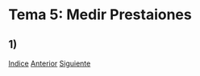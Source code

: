# Tema 5: Medir Prestaiones
## 1) 

[Indice](https://github.com/JoseAdriGP/SWAP-Practicas/blob/master/README.md) [Anterior](https://github.com/JoseAdriGP/SWAP/blob/master/Ejercicios/T4.md) [Siguiente](https://github.com/JoseAdriGP/SWAP/blob/master/Ejercicios/T6.md)
